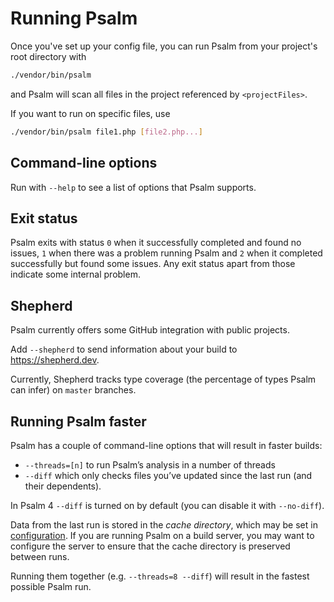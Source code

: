 # Running Psalm

Once you've set up your config file, you can run Psalm from your project's root directory with
```bash
./vendor/bin/psalm
```

and Psalm will scan all files in the project referenced by `<projectFiles>`.

If you want to run on specific files, use
```bash
./vendor/bin/psalm file1.php [file2.php...]
```

## Command-line options

Run with `--help` to see a list of options that Psalm supports.

## Exit status

Psalm exits with status `0` when it successfully completed and found no issues,
`1` when there was a problem running Psalm and `2` when it completed
successfully but found some issues. Any exit status apart from those indicate
some internal problem.

## Shepherd

Psalm currently offers some GitHub integration with public projects.

Add `--shepherd` to send information about your build to https://shepherd.dev.

Currently, Shepherd tracks type coverage (the percentage of types Psalm can infer) on `master` branches.

## Running Psalm faster

Psalm has a couple of command-line options that will result in faster builds:

- `--threads=[n]` to run Psalm’s analysis in a number of threads
- `--diff` which only checks files you’ve updated since the last run (and their dependents).

In Psalm 4 `--diff` is turned on by default (you can disable it with `--no-diff`).

Data from the last run is stored in the *cache directory*, which may be set in [configuration](./configuration.md).
If you are running Psalm on a build server, you may want to configure the server to ensure that the cache directory
is preserved between runs.

Running them together (e.g. `--threads=8 --diff`) will result in the fastest possible Psalm run.
